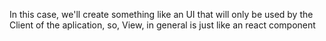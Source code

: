In this case, we'll create something like an UI that will only be used by the Client of the aplication, so, View, in general is just like an react component